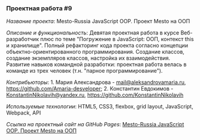 ### Проектная работа #9

*Название проекта*: Mesto-Russia JavaScript OOP. Проект Mesto на ООП

*Описание и функциональность*: Девятая проектная работа в курсе Веб-разработчик плюс по теме "Погружение в JavaScript: ООП, контекст this и хранилище". Полный рефакторинг кода проекта согласно концепции объектно-ориентированного программирования. Создание классов, создание экземпляров классов, настройка их взаимодействия. Развитие навыков командной разработки: проектная работа велась в команде из трех человек (т.н. "парное программирование").

*Контрибьюторы*: 1. Мария Александрова - mail@aleksandrovamaria.ru, https://github.com/Amaria-desveloper; 2. Константин Евдокимов - KonstantinNikolavih@yandex.ru, https://github.com/KonstantinNikolavih

*Используемые технологии*: HTML5, CSS3, flexbox, grid layout, JavaScript, Webpack, API

*Ссылка на проектный сайт на GitHub Pages*: [Mesto-Russia JavaScript OOP. Проект Mesto на ООП](https://dariarus.github.io/mesto-project/)
